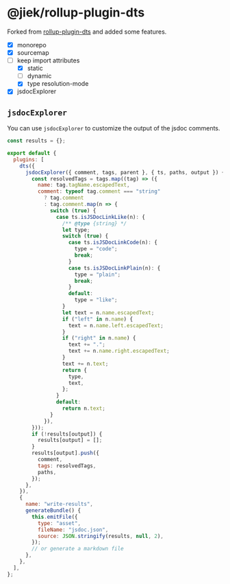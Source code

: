 # @jiek/rollup-plugin-dts

Forked from [rollup-plugin-dts](https://github.com/Swatinem/rollup-plugin-dts) and added some features.

- [x] monorepo
- [x] sourcemap
- [ ] keep import attributes
  - [x] static
  - [ ] dynamic
  - [x] type resolution-mode
- [x] jsdocExplorer

## `jsdocExplorer`

You can use `jsdocExplorer` to customize the output of the jsdoc comments.

```js
const results = {};

export default {
  plugins: [
    dts({
      jsdocExplorer({ comment, tags, parent }, { ts, paths, output }) {
        const resolvedTags = tags.map((tag) => ({
          name: tag.tagName.escapedText,
          comment: typeof tag.comment === "string"
            ? tag.comment
            : tag.comment.map(n => {
              switch (true) {
                case ts.isJSDocLinkLike(n): {
                  /** @type {string} */
                  let type;
                  switch (true) {
                    case ts.isJSDocLinkCode(n): {
                      type = "code";
                      break;
                    }
                    case ts.isJSDocLinkPlain(n): {
                      type = "plain";
                      break;
                    }
                    default:
                      type = "like";
                  }
                  let text = n.name.escapedText;
                  if ("left" in n.name) {
                    text = n.name.left.escapedText;
                  }
                  if ("right" in n.name) {
                    text += ".";
                    text += n.name.right.escapedText;
                  }
                  text += n.text;
                  return {
                    type,
                    text,
                  };
                }
                default:
                  return n.text;
              }
            }),
        }));
        if (!results[output]) {
          results[output] = [];
        }
        results[output].push({
          comment,
          tags: resolvedTags,
          paths,
        });
      },
    }),
    {
      name: "write-results",
      generateBundle() {
        this.emitFile({
          type: "asset",
          fileName: "jsdoc.json",
          source: JSON.stringify(results, null, 2),
        });
        // or generate a markdown file
      },
    },
  ],
};
```
